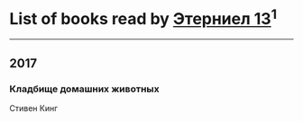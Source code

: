 # List of books read by [Этерниел 13](https://my.mail.ru/mail/eterniell/)<sup>1</sup>
---

## 2017

### Кладбище домашних животных
Стивен Кинг




